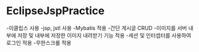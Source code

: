 # EclipseJspPractice

-이클립스 사용
-jsp, jstl 사용
-Mybatis 적용
-간단 게시글 CRUD
-이미지를 서버 내부에 저장 및 내부에 저장한 이미지 내려받기 기능 적용
-세션 및 인터셉터를 사용하여 로그인 적용
-무한스크롤 적용
